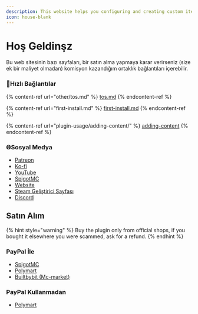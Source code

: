 ```yaml
---
description: This website helps you configuring and creating custom items for my plugin
icon: house-blank
---
```


# Hoş Geldinşz

Bu web sitesinin bazı sayfaları, bir satın alma yapmaya karar verirseniz (size ek bir maliyet olmadan) komisyon kazandığım ortaklık bağlantıları içerebilir.

### 💠Hızlı Bağlantılar

{% content-ref url="other/tos.md" %}
[tos.md](other/tos.md)
{% endcontent-ref %}

{% content-ref url="first-install.md" %}
[first-install.md](first-install.md)
{% endcontent-ref %}

{% content-ref url="plugin-usage/adding-content/" %}
[adding-content](plugin-usage/adding-content/)
{% endcontent-ref %}

### 🌐Sosyal Medya

* [Patreon](http://patreon.com/lonedev)
* [Ko-fi](http://a.devs.beer/kofi)
* [YouTube](http://youtube.com/lonedev)
* [SpigotMC](https://www.spigotmc.org/members/lonedev.88296/#resources)
* [Website](https://www.matteodev.it/)
* [Steam Geliştirici Sayfası](https://store.steampowered.com/developer/LoneDev/)
* [Discord](https://discord.gg/4dfnpUK)

## Satın Alım

{% hint style="warning" %}
Buy the plugin only from official shops, if you bought it elsewhere you were scammed, ask for a refund.
{% endhint %}

### PayPal İle

* [SpigotMC](https://www.spigotmc.org/resources/%E2%9C%A8itemsadder%E2%AD%90emotes-mobs-items-armors-hud-gui-emojis-blocks-wings-hats-liquids.73355/)
* [Polymart](https://polymart.org/resource/itemsadder-custom-items-etc.1851)
* [Builtbybit (Mc-market)](https://builtbybit.com/resources/itemsadder-emotes-mobs-items-armors-hud-gui-emojis-blocks-wings-hats-liquids.10839/)

### PayPal Kullanmadan

* [Polymart](https://polymart.org/resource/itemsadder-custom-items-etc.1851)
